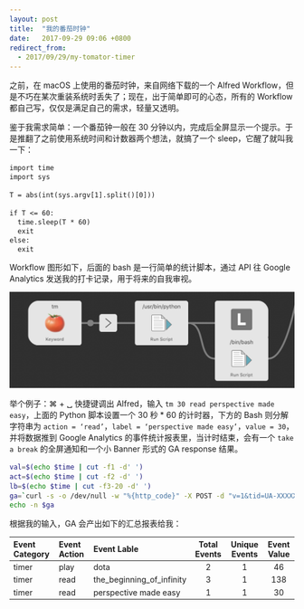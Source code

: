 ```yaml
---
layout: post
title:  "我的番茄时钟"
date:   2017-09-29 09:06 +0800
redirect_from:
  - 2017/09/29/my-tomator-timer
---
```


之前，在 macOS 上使用的番茄时钟，来自网络下载的一个 Alfred Workflow，但是不巧在某次重装系统时丢失了；现在，出于简单即可的心态，所有的 Workflow 都自己写，仅仅是满足自己的需求，轻量又透明。

鉴于我需求简单：一个番茄钟一般在 30 分钟以内，完成后全屏显示一个提示。于是推翻了之前使用系统时间和计数器两个想法，就搞了一个 sleep，它醒了就叫我一下：

```
import time
import sys

T = abs(int(sys.argv[1].split()[0]))

if T <= 60:
  time.sleep(T * 60)
  exit
else:
  exit
```

Workflow 图形如下，后面的 bash 是一行简单的统计脚本，通过 API 往 Google Analytics 发送我的打卡记录，用于将来的自我审视。

![tomator timer](/files/2017/09/29/tomator_timer.png)

举个例子：⌘ + ␣ 快捷键调出 Alfred，输入 `tm 30 read perspective made easy`，上面的 Python 脚本设置一个 30 秒 * 60 的计时器，下方的 Bash 则分解字符串为 `action = ‘read’`，`label = ‘perspective made easy’`，`value = 30`，并将数据推到 Google Analytics 的事件统计报表里，当计时结束，会有一个 `take a break` 的全屏通知和一个小 Banner 形式的 GA response 结果。

```bash
val=$(echo $time | cut -f1 -d' ')
act=$(echo $time | cut -f2 -d' ')
lb=$(echo $time | cut -f3-20 -d' ')
ga=`curl -s -o /dev/null -w "%{http_code}" -X POST -d "v=1&tid=UA-XXXXXXXX-Y&cid=AAA&uid=BBB&t=event&ec=timer&ea=$act&el=$lb&ev=$val" https://www.google-analytics.com/collect`
echo -n $ga
```

根据我的输入，GA 会产出如下的汇总报表给我：

| Event Category | Event Action | Event Lable               | Total Events | Unique Events | Event Value |
| :------------- | :----------- | :------------------------ | :----------: | :-----------: | :---------: |
| timer          | play         | dota                      |      2       |       1       |     46      |
| timer          | read         | the_beginning_of_infinity |      3       |       1       |     138     |
| timer          | read         | perspective made easy     |      1       |       1       |     30      |

